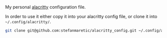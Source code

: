 My personal [alacritty](https://github.com/alacritty/alacritty) configuration file.

In order to use it either copy it into your alacritty config file,
or clone it into `~/.config/alacritty/`.

```sh
git clone git@github.com:stefanmaretic/alacritty_config.git ~/.config/alacritty
```

